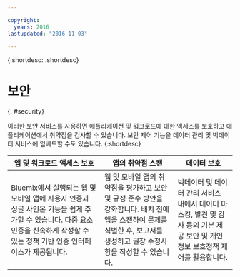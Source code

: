 ```yaml
---

copyright:
  years: 2016
lastupdated: "2016-11-03"

---
```



{:shortdesc: .shortdesc}


# 보안
{: #security}

이러한 보안 서비스를 사용하면 애플리케이션 및 워크로드에 대한 액세스를 보호하고 애플리케이션에서 취약점을 검사할 수 있습니다. 보안 제어 기능을 데이터 관리 및 빅데이터 서비스에 임베드할 수도 있습니다.
{:shortdesc}


앱 및 워크로드 액세스 보호 | 앱의 취약점 스캔 | 데이터 보호
---- | ---- | ----
Bluemix에서 실행되는 웹 및 모바일 앱에 사용자 인증과 싱글 사인온 기능을 쉽게 추가할 수 있습니다. 다중 요소 인증을 신속하게 작성할 수 있는 정책 기반 인증 인터페이스가 제공됩니다.  | 웹 및 모바일 앱의 취약점을 평가하고 보안 및 규정 준수 방안을 강화합니다. 배치 전에 앱을 스캔하여 문제를 식별한 후, 보고서를 생성하고 권장 수정사항을 작성할 수 있습니다.  | 빅데이터 및 데이터 관리 서비스 내에서 데이터 마스킹, 발견 및 감사 등의 기본 제공 보안 및 개인정보 보호정책 제어를 활용합니다.
